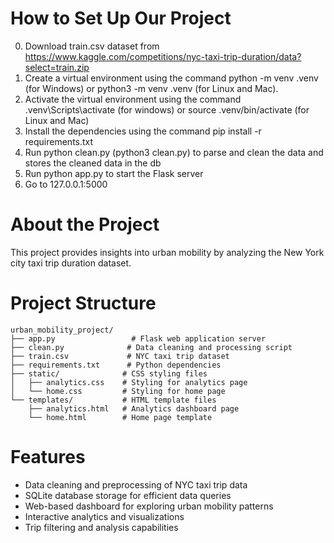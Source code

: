 # How to Set Up Our Project
0. Download train.csv dataset from https://www.kaggle.com/competitions/nyc-taxi-trip-duration/data?select=train.zip
1. Create a virtual environment using the command python -m venv .venv (for Windows) or python3 -m venv .venv (for Linux and Mac).
2. Activate the virtual environment using the command .venv\Scripts\activate (for windows) or source .venv/bin/activate (for Linux and Mac)
3. Install the dependencies using the command pip install -r requirements.txt
4. Run python clean.py (python3 clean.py) to parse and clean the data and stores the cleaned data in the db
5. Run python app.py to start the Flask server
6. Go to 127.0.0.1:5000

# About the Project
This project provides insights into urban mobility by analyzing the New York city taxi trip duration dataset.

# Project Structure
```
urban_mobility_project/
├── app.py                 # Flask web application server
├── clean.py              # Data cleaning and processing script
├── train.csv             # NYC taxi trip dataset
├── requirements.txt      # Python dependencies
├── static/              # CSS styling files
│   ├── analytics.css    # Styling for analytics page
│   └── home.css         # Styling for home page
└── templates/           # HTML template files
    ├── analytics.html   # Analytics dashboard page
    └── home.html        # Home page template
```

# Features
- Data cleaning and preprocessing of NYC taxi trip data
- SQLite database storage for efficient data queries
- Web-based dashboard for exploring urban mobility patterns
- Interactive analytics and visualizations
- Trip filtering and analysis capabilities